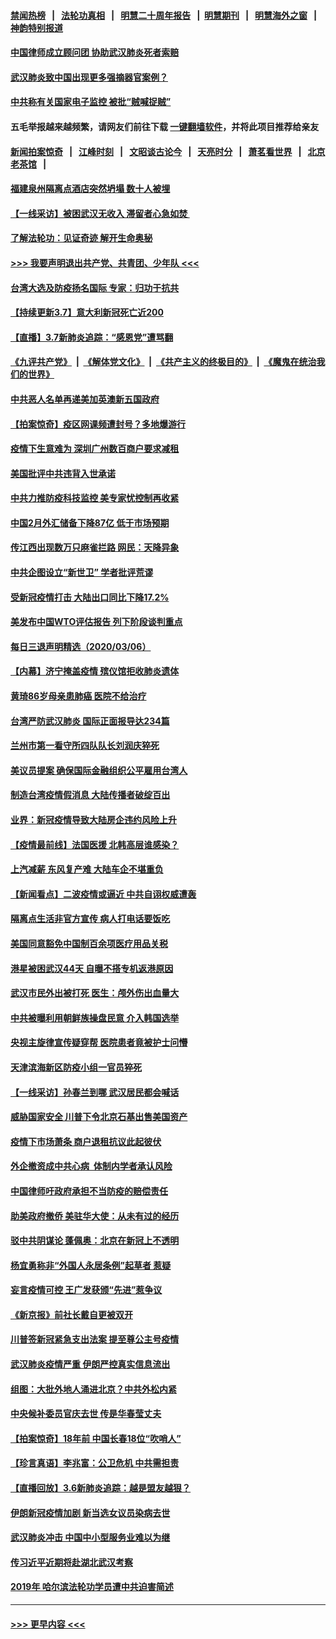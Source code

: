 #### [禁闻热榜](热点新闻.md?=0)  &nbsp;&nbsp;|&nbsp;&nbsp; [法轮功真相](https://github.com/gfw-breaker/truth/blob/master/README.md?=0) &nbsp;&nbsp;|&nbsp;&nbsp; [明慧二十周年报告](https://github.com/gfw-breaker/mh-reports/blob/master/README.md?=0) &nbsp;&nbsp;|&nbsp;&nbsp;[明慧期刊](https://github.com/gfw-breaker/mh-qikan) &nbsp;&nbsp;|&nbsp;&nbsp; [明慧海外之窗](https://github.com/gfw-breaker/mh-news/blob/master/README.md?=0) &nbsp;&nbsp;|&nbsp;&nbsp; [神韵特别报道](https://github.com/gfw-breaker/mh-news/blob/master/shenyun.md?=0)
#### [中国律师成立顾问团 协助武汉肺炎死者索赔](../pages/nsc413/n11923117.md?t=03080131) 
#### [武汉肺炎致中国出现更多强摘器官案例？](../pages/nsc413/n11923089.md?t=03080131) 
#### [中共称有关国家电子监控 被批“贼喊捉贼”](../pages/nsc413/n11922877.md?t=03080131) 
#### 五毛举报越来越频繁，请网友们前往下载 [一键翻墙软件](https://github.com/gfw-breaker/ssr-accounts)，并将此项目推荐给亲友
#### [新闻拍案惊奇](https://github.com/gfw-breaker/banned-news/blob/master/pages/link4.md) &nbsp;&nbsp;|&nbsp;&nbsp; [江峰时刻](https://github.com/gfw-breaker/banned-news/blob/master/pages/link4.md) &nbsp;&nbsp;|&nbsp;&nbsp; [文昭谈古论今](https://github.com/gfw-breaker/banned-news/blob/master/pages/link4.md) &nbsp;&nbsp;|&nbsp;&nbsp; [天亮时分](https://github.com/gfw-breaker/banned-news/blob/master/pages/link4.md) &nbsp;&nbsp;|&nbsp;&nbsp; [萧茗看世界](https://github.com/gfw-breaker/banned-news/blob/master/pages/link4.md) &nbsp;&nbsp;|&nbsp;&nbsp; [北京老茶馆](https://github.com/gfw-breaker/banned-news/blob/master/pages/link4.md) &nbsp;&nbsp;|&nbsp;&nbsp; 
#### [福建泉州隔离点酒店突然坍塌 数十人被埋](../pages/nsc413/n11922826.md?t=03080131) 
#### [【一线采访】被困武汉无收入 滞留者心急如焚 ](../pages/nsc413/n11922709.md?t=03080131) 
#### [了解法轮功：见证奇迹 解开生命奥秘](../pages/nsc413/n11922778.md?t=03080131) 
#### [>>> 我要声明退出共产党、共青团、少年队 <<<](https://github.com/begood0513/goodnews/blob/master/quit/letter.md) 
#### [台湾大选及防疫扬名国际 专家：归功于抗共](../pages/nsc413/n11921955.md?t=03080131) 
#### [【持续更新3.7】意大利新冠死亡近200](../pages/nsc413/n11921647.md?t=03080131) 
#### [【直播】3.7新肺炎追踪：“感恩党”遭骂翻](../pages/nsc413/n11922690.md?t=03080131) 
#### [《九评共产党》](https://github.com/begood0513/9ping.md/blob/master/README.md) &nbsp;|&nbsp; [《解体党文化》](../../../../jtdwh.md/blob/master/README.md)  &nbsp;|&nbsp; [《共产主义的终极目的》](../../../../gczydzjmd.md/blob/master/README.md) &nbsp;|&nbsp; [《魔鬼在统治我们的世界》](../../../../mgztzwmdsj.md/blob/master/README.md) 
#### [中共恶人名单再递美加英澳新五国政府](../pages/nsc413/n11922727.md?t=03080131) 
#### [【拍案惊奇】疫区网课频遭封号？多地爆游行](../pages/nsc413/n11921679.md?t=03080131) 
#### [疫情下生意难为 深圳广州数百商户要求减租](../pages/nsc413/n11922392.md?t=03080131) 
#### [美国批评中共违背入世承诺](../pages/nsc413/n11922430.md?t=03080131) 
#### [中共力推防疫科技监控 美专家忧控制再收紧](../pages/nsc413/n11922329.md?t=03080131) 
#### [中国2月外汇储备下降87亿 低于市场预期](../pages/nsc413/n11922091.md?t=03080131) 
#### [传江西出现数万只麻雀拦路 网民：天降异象](../pages/nsc413/n11922160.md?t=03080131) 
#### [中共企图设立“新世卫” 学者批评荒谬](../pages/nsc413/n11921839.md?t=03080131) 
#### [受新冠疫情打击 大陆出口同比下降17.2%](../pages/nsc413/n11921736.md?t=03080131) 
#### [美发布中国WTO评估报告 列下阶段谈判重点](../pages/nsc413/n11921572.md?t=03080131) 
#### [每日三退声明精选（2020/03/06）](../pages/nsc413/n11921953.md?t=03080131) 
#### [【内幕】济宁掩盖疫情 殡仪馆拒收肺炎遗体](../pages/nsc413/n11917871.md?t=03080131) 
#### [黄琦86岁母亲患肺癌 医院不给治疗](../pages/nsc413/n11921840.md?t=03080131) 
#### [台湾严防武汉肺炎 国际正面报导达234篇](../pages/nsc413/n11921737.md?t=03080131) 
#### [兰州市第一看守所四队队长刘润庆猝死](../pages/nsc413/n11920358.md?t=03080131) 
#### [美议员提案 确保国际金融组织公平雇用台湾人](../pages/nsc413/n11921691.md?t=03080131) 
#### [制造台湾疫情假消息 大陆传播者破绽百出](../pages/nsc413/n11921050.md?t=03080131) 
#### [业界：新冠疫情导致大陆房企违约风险上升](../pages/nsc413/n11921549.md?t=03080131) 
#### [【疫情最前线】法国医援 北韩高层谁感染？](../pages/nsc413/n11920850.md?t=03080131) 
#### [上汽减薪 东风复产难 大陆车企不堪重负](../pages/nsc413/n11921202.md?t=03080131) 
#### [【新闻看点】二波疫情或逼近 中共自诩权威遭轰](../pages/nsc413/n11920942.md?t=03080131) 
#### [隔离点生活非官方宣传 病人打电话要饭吃](../pages/nsc413/n11921264.md?t=03080131) 
#### [美国同意豁免中国制百余项医疗用品关税](../pages/nsc413/n11921400.md?t=03080131) 
#### [港星被困武汉44天 自曝不搭专机返港原因](../pages/nsc413/n11920926.md?t=03080131) 
#### [武汉市民外出被打死 医生：颅外伤出血量大](../pages/nsc413/n11921303.md?t=03080131) 
#### [中共被曝利用朝鲜族操盘民意 介入韩国选举](../pages/nsc413/n11921006.md?t=03080131) 
#### [央视主旋律宣传疑穿帮 医院患者竟被护士问懵](../pages/nsc413/n11921219.md?t=03080131) 
#### [天津滨海新区防疫小组一官员猝死](../pages/nsc413/n11921205.md?t=03080131) 
#### [【一线采访】孙春兰到哪 武汉居民都会喊话](../pages/nsc413/n11920952.md?t=03080131) 
#### [威胁国家安全 川普下令北京石基出售美国资产](../pages/nsc413/n11921036.md?t=03080131) 
#### [疫情下市场萧条 商户退租抗议此起彼伏](../pages/nsc413/n11921021.md?t=03080131) 
#### [外企撤资成中共心病  体制内学者承认风险](../pages/nsc413/n11920805.md?t=03080131) 
#### [中国律师吁政府承担不当防疫的赔偿责任](../pages/nsc413/n11920309.md?t=03080131) 
#### [助美政府撤侨 美驻华大使：从未有过的经历](../pages/nsc413/n11920832.md?t=03080131) 
#### [驳中共阴谋论 蓬佩奥：北京在新冠上不透明](../pages/nsc413/n11920846.md?t=03080131) 
#### [杨宜勇称非“外国人永居条例”起草者 惹疑](../pages/nsc413/n11920792.md?t=03080131) 
#### [妄言疫情可控 王广发获颁“先进”惹争议](../pages/nsc413/n11920693.md?t=03080131) 
#### [《新京报》前社长戴自更被双开](../pages/nsc413/n11920689.md?t=03080131) 
#### [川普签新冠紧急支出法案 提至尊公主号疫情](../pages/nsc413/n11920654.md?t=03080131) 
#### [武汉肺炎疫情严重 伊朗严控真实信息流出](../pages/nsc413/n11920458.md?t=03080131) 
#### [组图：大批外地人涌进北京？中共外松内紧](../pages/nsc413/n11918025.md?t=03080131) 
#### [中央候补委员官庆去世 传是华春莹丈夫](../pages/nsc413/n11920481.md?t=03080131) 
#### [【拍案惊奇】18年前 中国长春18位“吹哨人”](../pages/nsc413/n11918988.md?t=03080131) 
#### [【珍言真语】李兆富：公卫危机 中共需担责](../pages/nsc413/n11920422.md?t=03080131) 
#### [【直播回放】3.6新肺炎追踪：越是盟友越狠？](../pages/nsc413/n11920274.md?t=03080131) 
#### [伊朗新冠疫情加剧 新当选女议员染病去世](../pages/nsc413/n11920353.md?t=03080131) 
#### [武汉肺炎冲击 中国中小型服务业难以为继](../pages/nsc413/n11920169.md?t=03080131) 
#### [传习近平近期将赴湖北武汉考察](../pages/nsc413/n11918779.md?t=03080131) 
#### [2019年 哈尔滨法轮功学员遭中共迫害简述](../pages/nsc413/n11919729.md?t=03080131) 

----
#### [ >>> 更早内容 <<< ](../indexes/nsc413-earlier.md)
